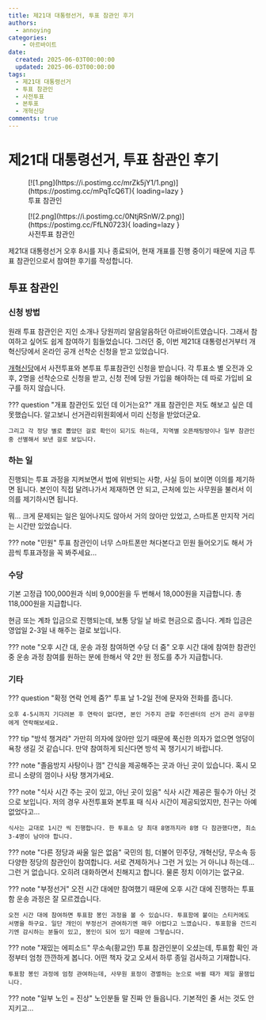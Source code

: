 ```yaml
---
title: 제21대 대통령선거, 투표 참관인 후기
authors:
  - annoying
categories:
    - 아르바이트
date: 
  created: 2025-06-03T00:00:00
  updated: 2025-06-03T00:00:00
tags:
  - 제21대 대통령선거
  - 투표 참관인
  - 사전투표
  - 본투표
  - 개혁신당
comments: true
---
```


<!-- more -->

# 제21대 대통령선거, 투표 참관인 후기

<div class="grid cards" markdown>

  <figure markdown="span">
      [![1.png](https://i.postimg.cc/mrZk5jY1/1.png)](https://postimg.cc/mPqTcQ6T){ loading=lazy }
      <figcaption>투표 참관인</figcaption>
  </figure>

  <figure markdown="span">
      [![2.png](https://i.postimg.cc/0NtjRSnW/2.png)](https://postimg.cc/FfLN0723){ loading=lazy }
      <figcaption>사전투표 참관인</figcaption>
  </figure>

</div>


제21대 대통령선거 오후 8시를 지나 종료되어, 현재 개표를 진행 중이기 때문에 지금 투표 참관인으로서 참여한 후기를 작성합니다.

## 투표 참관인
### 신청 방법

원래 투표 참관인은 지인 소개나 당원끼리 알음알음하던 아르바이트였습니다. 그래서 참여하고 싶어도 쉽게 참여하기 힘들었습니다. 그러던 중, 이번 제21대 대통령선거부터 개혁신당에서 온라인 공개 선착순 신청을 받고 있었습니다.

[개혁신당](https://rallypoint.kr/main "개혁신당")에서 사전투표와 본투표 투표참관인 신청을 받습니다. 각 투표소 별 오전과 오후, 2명을 선착순으로 신청을 받고, 신청 전에 당원 가입을 해야하는 데 따로 가입비 요구를 하지 않습니다.

??? question "개표 참관인도 있던 데 이거는요?"
    개표 참관인은 저도 해보고 싶은 데 못했습니다. 알고보니 선거관리위원회에서 미리 신청을 받았더군요.

    그리고 각 정당 별로 뽑았던 걸로 확인이 되기도 하는데, 지역별 오픈채팅방이나 일부 참관인 중 선별해서 보낸 걸로 보입니다.

### 하는 일

진행되는 투표 과정을 지켜보면서 법에 위반되는 사항, 사실 등이 보이면 이의를 제기하면 됩니다. 본인이 직접 달려나가서 제재하면 안 되고, 근처에 있는 사무원을 불러서 이의를 제기하시면 됩니다.

뭐... 크게 문제되는 일은 일어나지도 않아서 거의 앉아만 있었고, 스마트폰 만지작 거리는 시간만 있었습니다.

??? note "민원"
    투표 참관인이 너무 스마트폰만 쳐다본다고 민원 들어오기도 해서 가끔씩 투표과정을 꼭 봐주세요...

### 수당

기본 고정급 100,000원과 식비 9,000원을 두 번해서 18,000원을 지급합니다. 총 118,000원을 지급합니다.

현금 또는 계좌 입금으로 진행되는데, 보통 당일 날 바로 현금으로 줍니다. 계좌 입금은 영업일 2-3일 내 해주는 걸로 보입니다.

??? note "오후 시간 대, 운송 과정 참여하면 수당 더 줌"
    오후 시간 대에 참여한 참관인 중 운송 과정 참여를 원하는 분에 한해서 약 2만 원 정도를 추가 지급합니다.

### 기타

??? question "확정 연락 언제 줌?"
    투표 날 1-2일 전에 문자와 전화를 줍니다.

    오후 4-5시까지 기다려본 후 연락이 없다면, 본인 거주지 관할 주민센터의 선거 관리 공무원에게 연락해보세요.

??? tip "방석 챙겨라"
    가만히 의자에 앉아만 있기 때문에 푹신한 의자가 없으면 엉덩이 욕창 생길 것 같습니다. 만약 참여하게 되신다면 방석 꼭 챙기시기 바랍니다.

??? note "졸음방지 사탕이나 껌"
    간식을 제공해주는 곳과 아닌 곳이 있습니다. 혹시 모르니 소량의 껌이나 사탕 챙겨가세요.

??? note "식사 시간 주는 곳이 있고, 아닌 곳이 있음"
    식사 시간 제공은 필수가 아닌 것으로 보입니다. 저의 경우 사전투표와 본투표 때 식사 시간이 제공되었지만, 친구는 아예 없었다고...

    식사는 교대로 1시간 씩 진행합니다. 한 투표소 당 최대 8명까지라 8명 다 참관했다면, 최소 3-4명이 남아야 합니다.

??? note "다른 정당과 싸울 일은 없음"
    국민의 힘, 더불어 민주당, 개혁신당, 무소속 등 다양한 정당의 참관인이 참여합니다. 서로 견제하거나 그런 거 있는 거 아니냐 하는데... 그런 거 없습니다. 오히려 대화하면서 친해지고 합니다. 물론 정치 이야기는 없구요.

??? note "부정선거"
    오전 시간 대에만 참여했기 때문에 오후 시간 대에 진행하는 투표함 운송 과정은 잘 모르겠습니다.

    오전 시간 대에 참여하면 투표함 봉인 과정을 볼 수 있습니다. 투표함에 붙이는 스티커에도 서명을 하구요. 일단 개인이 부정선거 관여하기엔 매우 어렵다고 느꼈습니다. 투표함을 건드리기엔 감시하는 분들이 있고, 봉인이 되어 있기 때문에 그렇습니다.

??? note "재밌는 에피소드"
    무소속(황교안) 투표 참관인분이 오셨는데, 투표함 확인 과정부터 엄청 깐깐하게 봅니다. 어떤 책자 갖고 오셔서 하루 종일 검사하고 기재합니다.

    투표함 봉인 과정에 엄청 관여하는데, 사무원 표정이 경멸하는 눈으로 바뀔 때가 제일 꿀잼입니다.

??? note "일부 노인 = 진상"
    노인분들 말 진짜 안 들읍니다. 기본적인 줄 서는 것도 안 지키고...